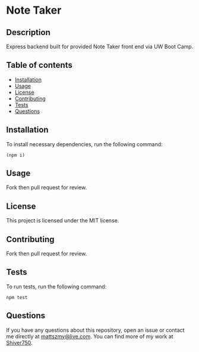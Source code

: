 # Note Taker

## Description
Express backend built for provided Note Taker front end via UW Boot Camp.
## Table of contents
* [Installation](#installation)
* [Usage](#usage)
* [License](#license)
* [Contributing](#contributing)
* [Tests](#tests)
* [Questions](#questions)
        
## Installation
To install necessary dependencies, run the following command:
```
(npm i)
```
## Usage
Fork then pull request for review.
## License 
This project is licensed under the MIT license.
## Contributing
Fork then pull request for review. 
## Tests
To run tests, run the following command:
```
npm test
```
## Questions
If you have any questions about this repository, open an issue or contact me directly at mattszmy@live.com. You can find more of my work at [Shiver750](https://github.com/Shiver750).